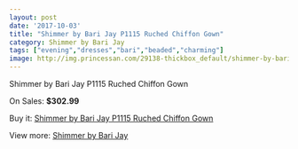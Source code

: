 ```yaml
---
layout: post
date: '2017-10-03'
title: "Shimmer by Bari Jay P1115 Ruched Chiffon Gown"
category: Shimmer by Bari Jay
tags: ["evening","dresses","bari","beaded","charming"]
image: http://img.princessan.com/29138-thickbox_default/shimmer-by-bari-jay-p1115-ruched-chiffon-gown.jpg
---
```

Shimmer by Bari Jay P1115 Ruched Chiffon Gown

On Sales: **$302.99**
<a href="https://www.princessan.com/en/shimmer-by-bari-jay/13263-shimmer-by-bari-jay-p1115-ruched-chiffon-gown.html"><amp-img layout="responsive" width="600" height="600" src="//img.princessan.com/29138-thickbox_default/shimmer-by-bari-jay-p1115-ruched-chiffon-gown.jpg" alt="Shimmer by Bari Jay P1115 Ruched Chiffon Gown 0" /></a>
<a href="https://www.princessan.com/en/shimmer-by-bari-jay/13263-shimmer-by-bari-jay-p1115-ruched-chiffon-gown.html"><amp-img layout="responsive" width="600" height="600" src="//img.princessan.com/29139-thickbox_default/shimmer-by-bari-jay-p1115-ruched-chiffon-gown.jpg" alt="Shimmer by Bari Jay P1115 Ruched Chiffon Gown 1" /></a>

Buy it: [Shimmer by Bari Jay P1115 Ruched Chiffon Gown](https://www.princessan.com/en/shimmer-by-bari-jay/13263-shimmer-by-bari-jay-p1115-ruched-chiffon-gown.html "Shimmer by Bari Jay P1115 Ruched Chiffon Gown")

View more: [Shimmer by Bari Jay](https://www.princessan.com/en/58-shimmer-by-bari-jay "Shimmer by Bari Jay")